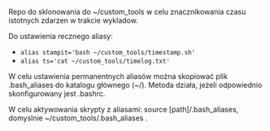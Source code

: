 Repo do sklonowania do ~/custom_tools w celu znacznikowania czasu istotnych zdarzen w trakcie wykladow.

Do ustawienia recznego aliasy:
* `alias stampit='bash ~/custom_tools/timestamp.sh'`
* `alias ts='cat ~/custom_tools/timelog.txt'`

W celu ustawienia permanentnych aliasów można skopiować plik .bash_aliases do katalogu głównego (~/). Metoda działa, jeżeli odpowiednio skonfigurowany jest .bashrc.

W celu aktywowania skrypty z aliasami: source [path]/.bash_aliases, domyslnie ~/custom_tools/.bash_aliases .

